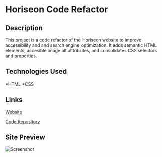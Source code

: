 
# Horiseon Code Refactor

## Description

This project is a code refactor of the Horiseon website to improve accessibility and and search engine optimization. It adds semantic HTML elements, accesible image alt alttributes, and consolidates CSS selectors and properties. 

## Technologies Used

*HTML
*CSS

## Links

[Website](https://n810tran.github.io/horiseon-code-refactor/)

[Code Repository](https://github.com/n810tran/horiseon-code-refactor)

## Site Preview

![Screenshot](./assets/images/screenshot.png)